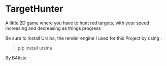 # TargetHunter
A little 2D game where you have to hunt red targets, with your speed increasing and decreasing as things progress

Be sure to install Ursina, the render engine I used for this Project by using :
> pip install ursina

By B4tiste
